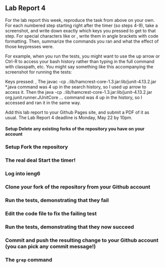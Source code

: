 ## Lab Report 4

For the lab report this week, reproduce the task from above on your own. For each numbered step starting right after the timer (so steps 4-9), take a screenshot, and write down exactly which keys you pressed to get to that step. For special characters like <enter> or <tab>, write them in angle brackets with code formatting. Then, summarize the commands you ran and what the effect of those keypresses were.

For example, when you run the tests, you might want to use the up arrow or Ctrl-R to access your bash history rather than typing in the full command with classpath, etc. You might say something like this accompanying the screenshot for running the tests:

Keys pressed: <up><up><up><up><enter>, <up><up><up><up><enter> The javac -cp .:lib/hamcrest-core-1.3.jar:lib/junit-4.13.2.jar *.java command was 4 up in the search history, so I used up arrow to access it. Then the java -cp .:lib/hamcrest-core-1.3.jar:lib/junit-4.13.2.jar org.junit.runner.JUnitCore ... command was 4 up in the history, so I accessed and ran it in the same way.

Add this lab report to your Github Pages site, and submit a PDF of it as usual. The Lab Report 4 deadline is Monday, May 22 by 10pm.

#### Setup Delete any existing forks of the repository you have on your account
### Setup Fork the repository
### The real deal Start the timer!
### Log into ieng6
### Clone your fork of the repository from your Github account
### Run the tests, demonstrating that they fail
### Edit the code file to fix the failing test
### Run the tests, demonstrating that they now succeed
### Commit and push the resulting change to your Github account (you can pick any commit message!)
### The `grep` command
